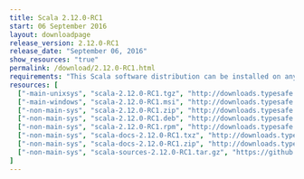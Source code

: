 ```yaml
---
title: Scala 2.12.0-RC1
start: 06 September 2016
layout: downloadpage
release_version: 2.12.0-RC1
release_date: "September 06, 2016"
show_resources: "true"
permalink: /download/2.12.0-RC1.html
requirements: "This Scala software distribution can be installed on any Unix-like or Windows system. It requires the Java runtime version 1.8 or later, which can be downloaded <a href='http://www.java.com/'>here</a>."
resources: [
  ["-main-unixsys", "scala-2.12.0-RC1.tgz", "http://downloads.typesafe.com/scala/2.12.0-RC1/scala-2.12.0-RC1.tgz", "Mac OS X, Unix, Cygwin", "17.65M"],
  ["-main-windows", "scala-2.12.0-RC1.msi", "http://downloads.typesafe.com/scala/2.12.0-RC1/scala-2.12.0-RC1.msi", "Windows (msi installer)", "116.21M"],
  ["-non-main-sys", "scala-2.12.0-RC1.zip", "http://downloads.typesafe.com/scala/2.12.0-RC1/scala-2.12.0-RC1.zip", "Windows", "17.69M"],
  ["-non-main-sys", "scala-2.12.0-RC1.deb", "http://downloads.typesafe.com/scala/2.12.0-RC1/scala-2.12.0-RC1.deb", "Debian", "133.97M"],
  ["-non-main-sys", "scala-2.12.0-RC1.rpm", "http://downloads.typesafe.com/scala/2.12.0-RC1/scala-2.12.0-RC1.rpm", "RPM package", "115.82M"],
  ["-non-main-sys", "scala-docs-2.12.0-RC1.txz", "http://downloads.typesafe.com/scala/2.12.0-RC1/scala-docs-2.12.0-RC1.txz", "API docs", "50.75M"],
  ["-non-main-sys", "scala-docs-2.12.0-RC1.zip", "http://downloads.typesafe.com/scala/2.12.0-RC1/scala-docs-2.12.0-RC1.zip", "API docs", "100.45M"],
  ["-non-main-sys", "scala-sources-2.12.0-RC1.tar.gz", "https://github.com/scala/scala/archive/v2.12.0-RC1.tar.gz", "Sources", ""]
]
---
```

